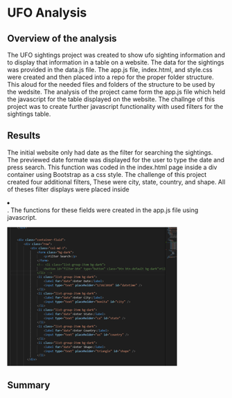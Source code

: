 #  UFO Analysis

##  Overview of the analysis
The UFO sightings project was created to show ufo sighting information and to display that information in a table on a website.
The data for the sightings was provided in the data.js file.  The app.js file, index.html, and style.css were created and then placed
into a repo for the proper folder structure.   This aloud for the needed files and folders of the structure to be used by the 
wedsite.   The analysis of the project came form the app.js file which held the javascript for the table displayed on the website.
The challnge of this project was to create further javascript functionality with used filters for the sightings table.

##  Results

The initial website only had date as the filter for searching the sightings.  The previewed date formate was displayed for the user to type
the date and press search.  This function was coded in the index.html page inside a div container using Bootstrap as a css style.  The challenge 
of this project created four additional filters,  These were city, state, country, and shape.  All of theses filter displays were placed inside 
<li></li>.   The functions for these fields were created in the app.js file using javascript.



![](https://github.com/crashdean/UFOs/blob/main/static/images/Fiter_fields.png)
  
  
  

##  Summary
